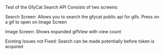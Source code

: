 Test of the GfyCat Search API
Consists of two screens:

Search Screen:
Allows you to search the gfycat public api for gifs. Press on a gif to open on Image Screen

Image Screen:
Shows expanded gifView with view count

Existing Issues not Fixed:
Search can be made potentially before token is acquired
